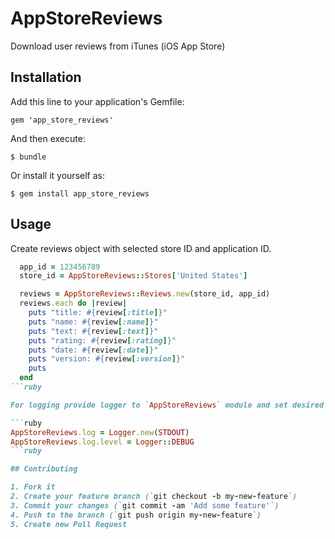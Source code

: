 # AppStoreReviews

Download user reviews from iTunes (iOS App Store)

## Installation

Add this line to your application's Gemfile:

    gem 'app_store_reviews'

And then execute:

    $ bundle

Or install it yourself as:

    $ gem install app_store_reviews

## Usage

Create reviews object with selected store ID and application ID.

```ruby
  app_id = 123456789
  store_id = AppStoreReviews::Stores['United States']

  reviews = AppStoreReviews::Reviews.new(store_id, app_id)
  reviews.each do |review|
    puts "title: #{review[:title]}"
    puts "name: #{review[:name]}"
    puts "text: #{review[:text]}"
    puts "rating: #{review[:rating]}"
    puts "date: #{review[:date]}"
    puts "version: #{review[:version]}"
    puts
  end
```ruby

For logging provide logger to `AppStoreReviews` module and set desired logging level. By default logs go to `/dev/null` with level `ERROR`.

```ruby
AppStoreReviews.log = Logger.new(STDOUT)
AppStoreReviews.log.level = Logger::DEBUG
```ruby

## Contributing

1. Fork it
2. Create your feature branch (`git checkout -b my-new-feature`)
3. Commit your changes (`git commit -am 'Add some feature'`)
4. Push to the branch (`git push origin my-new-feature`)
5. Create new Pull Request
